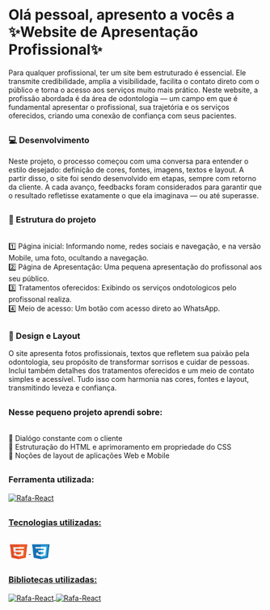 <h1>Olá pessoal, apresento a vocês a <b> ✨Website de Apresentação Profissional✨ </b> </h1>

Para qualquer profissional, ter um site bem estruturado é essencial. Ele transmite credibilidade, amplia a visibilidade, facilita o contato direto com o público e torna o acesso aos serviços muito mais prático.
Neste website, a profissão abordada é da área de odontologia — um campo em que é fundamental apresentar o profissional, sua trajetória e os serviços oferecidos, criando uma conexão de confiança com seus pacientes.

##
<h3>💻 Desenvolvimento</h3>
Neste projeto, o processo começou com uma conversa para entender o estilo desejado: definição de cores, fontes, imagens, textos e layout. A partir disso, o site foi sendo desenvolvido em etapas, sempre com retorno da cliente. A cada avanço, feedbacks foram considerados para garantir que o resultado refletisse exatamente o que ela imaginava — ou até superasse.

##
<h3>📂 Estrutura do projeto  </h3>

<br>1️⃣ Página inicial: Informando nome, redes sociais e navegação, e na versão Mobile, uma foto, ocultando a navegação.
<br>2️⃣ Página de Apresentação: Uma pequena apresentação do profissonal aos seu público.
<br>3️⃣ Tratamentos oferecidos: Exibindo os serviços ondotologicos pelo profissonal realiza.
<br>4️⃣ Meio de acesso: Um botão com acesso direto ao WhatsApp.

##
<h3>📃 Design e Layout</h3>
O site apresenta fotos profissionais, textos que refletem sua paixão pela odontologia, seu propósito de transformar sorrisos e cuidar de pessoas. Inclui também detalhes dos tratamentos oferecidos e um meio de contato simples e acessível. Tudo isso com harmonia nas cores, fontes e layout, transmitindo leveza e confiança.

##
<h3>Nesse pequeno projeto aprendi sobre: </h3>

 <br>📌 Dialógo constante com o cliente
 <br>📌 Estruturação do HTML e aprimoramento em propriedade do CSS
 <br>📌 Noções de layout de aplicações Web e Mobile
 
##
<h3>Ferramenta utilizada:</h3>
<div>
  <a href="https://code.visualstudio.com">
    <img align="center" alt="Rafa-React" height="30" width="37" src="https://img.icons8.com/?size=48&id=9OGIyU8hrxW5&format=png">
</div>

##
<h3>Tecnologias utilizadas:</h3>
<div style="display: inline_block"><br>
  <img align="center" alt="Rafa-HTML" height="30" width="40" src="https://raw.githubusercontent.com/devicons/devicon/master/icons/html5/html5-original.svg">
  <img align="center" alt="Rafa-CSS" height="30" width="40" src="https://raw.githubusercontent.com/devicons/devicon/master/icons/css3/css3-original.svg">
</div>

##
<h3>Bibliotecas utilizadas:</h3>
<div>
  <a href="https://react-icons.github.io/react-icons/">
    <img align="center" alt="Rafa-React" height="30" width="30" src="https://encrypted-tbn0.gstatic.com/images?q=tbn:ANd9GcR1v6TMElRDdDqPYcrbQVOFSGiaFnXRDIZF9Q&s">
</a>

<a href="https://fonts.google.com/">
    <img align="center" alt="Rafa-React" height="30" width="30" src="https://encrypted-tbn0.gstatic.com/images?q=tbn:ANd9GcSUP5DizHClmiEANb7443enra5h_mzpCzC_tQ&s">
</a>

</div>
